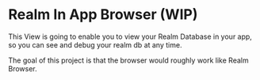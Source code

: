 # Realm In App Browser (WIP)

This View is going to enable you to view your Realm Database in your app,
so you can see and debug your realm db at any time.

The goal of this project is that the browser would roughly work like Realm Browser.
